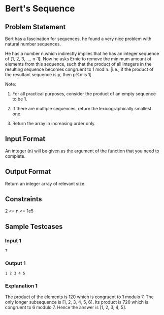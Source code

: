 
# Bert's Sequence
## Problem Statement
Bert has a fascination for sequences, he found a very nice problem with natural number sequences.

He has a number n which indirectly implies that he has an integer sequence of [1, 2, 3, ..., n-1]. Now he asks Ernie to remove the minimum amount of elements from this sequence, such that the product of all integers in the resulting sequence becomes congruent to 1 mod n. [i.e., if the product of the resultant sequence is p, then p%n is 1]

Note: 
1. For all practical purposes, consider the product of an empty sequence to be 1.

2. If there are multiple sequences, return the lexicographically smallest one.

3. Return the array in increasing order only.
## Input Format
An integer (n) will be given as the argument of the function that you need to complete.
## Output Format
Return an integer array of relevant size.
## Constraints
2 <= n <= 1e5
## Sample Testcases

### Input 1
```
7
```
### Output 1
```
1 2 3 4 5
```
### Explanation 1
The product of the elements is 120 which is congruent to 1 modulo 7. The only longer subsequence is [1, 2, 3, 4, 5, 6]. Its product is 720 which is congruent to 6 modulo 7. Hence the answer is [1, 2, 3, 4, 5].
    
    